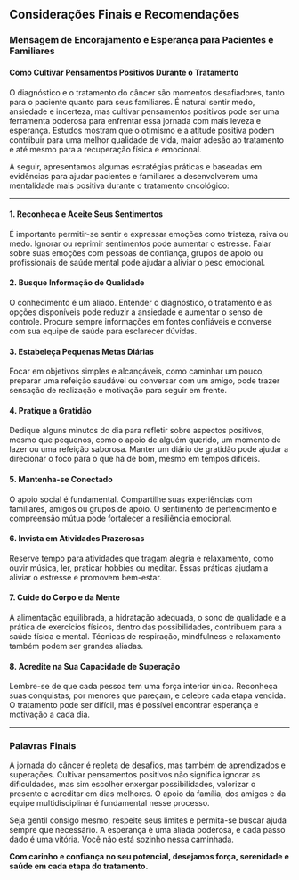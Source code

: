 
## Considerações Finais e Recomendações

### Mensagem de Encorajamento e Esperança para Pacientes e Familiares

#### Como Cultivar Pensamentos Positivos Durante o Tratamento

O diagnóstico e o tratamento do câncer são momentos desafiadores, tanto para o paciente quanto para seus familiares. É natural sentir medo, ansiedade e incerteza, mas cultivar pensamentos positivos pode ser uma ferramenta poderosa para enfrentar essa jornada com mais leveza e esperança. Estudos mostram que o otimismo e a atitude positiva podem contribuir para uma melhor qualidade de vida, maior adesão ao tratamento e até mesmo para a recuperação física e emocional.

A seguir, apresentamos algumas estratégias práticas e baseadas em evidências para ajudar pacientes e familiares a desenvolverem uma mentalidade mais positiva durante o tratamento oncológico:

---

#### 1. **Reconheça e Aceite Seus Sentimentos**

É importante permitir-se sentir e expressar emoções como tristeza, raiva ou medo. Ignorar ou reprimir sentimentos pode aumentar o estresse. Falar sobre suas emoções com pessoas de confiança, grupos de apoio ou profissionais de saúde mental pode ajudar a aliviar o peso emocional.

#### 2. **Busque Informação de Qualidade**

O conhecimento é um aliado. Entender o diagnóstico, o tratamento e as opções disponíveis pode reduzir a ansiedade e aumentar o senso de controle. Procure sempre informações em fontes confiáveis e converse com sua equipe de saúde para esclarecer dúvidas.

#### 3. **Estabeleça Pequenas Metas Diárias**

Focar em objetivos simples e alcançáveis, como caminhar um pouco, preparar uma refeição saudável ou conversar com um amigo, pode trazer sensação de realização e motivação para seguir em frente.

#### 4. **Pratique a Gratidão**

Dedique alguns minutos do dia para refletir sobre aspectos positivos, mesmo que pequenos, como o apoio de alguém querido, um momento de lazer ou uma refeição saborosa. Manter um diário de gratidão pode ajudar a direcionar o foco para o que há de bom, mesmo em tempos difíceis.

#### 5. **Mantenha-se Conectado**

O apoio social é fundamental. Compartilhe suas experiências com familiares, amigos ou grupos de apoio. O sentimento de pertencimento e compreensão mútua pode fortalecer a resiliência emocional.

#### 6. **Invista em Atividades Prazerosas**

Reserve tempo para atividades que tragam alegria e relaxamento, como ouvir música, ler, praticar hobbies ou meditar. Essas práticas ajudam a aliviar o estresse e promovem bem-estar.

#### 7. **Cuide do Corpo e da Mente**

A alimentação equilibrada, a hidratação adequada, o sono de qualidade e a prática de exercícios físicos, dentro das possibilidades, contribuem para a saúde física e mental. Técnicas de respiração, mindfulness e relaxamento também podem ser grandes aliadas.

#### 8. **Acredite na Sua Capacidade de Superação**

Lembre-se de que cada pessoa tem uma força interior única. Reconheça suas conquistas, por menores que pareçam, e celebre cada etapa vencida. O tratamento pode ser difícil, mas é possível encontrar esperança e motivação a cada dia.

---

### **Palavras Finais**

A jornada do câncer é repleta de desafios, mas também de aprendizados e superações. Cultivar pensamentos positivos não significa ignorar as dificuldades, mas sim escolher enxergar possibilidades, valorizar o presente e acreditar em dias melhores. O apoio da família, dos amigos e da equipe multidisciplinar é fundamental nesse processo.

Seja gentil consigo mesmo, respeite seus limites e permita-se buscar ajuda sempre que necessário. A esperança é uma aliada poderosa, e cada passo dado é uma vitória. Você não está sozinho nessa caminhada.

**Com carinho e confiança no seu potencial, desejamos força, serenidade e saúde em cada etapa do tratamento.**
```
